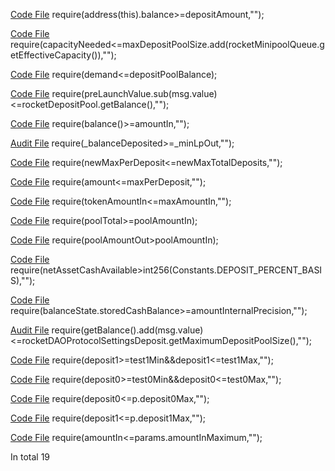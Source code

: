 
[Code File](../repos/2023-01-rocket-pool-atlas-v1.2/rocketpool/contracts/contract/minipool/RocketMinipoolDelegate.sol#L276)
require(address(this).balance>=depositAmount,"");

[Code File](../repos/2023-01-rocket-pool-atlas-v1.2/rocketpool/contracts/contract/deposit/RocketDepositPool.sol#L111)
require(capacityNeeded<=maxDepositPoolSize.add(rocketMinipoolQueue.getEffectiveCapacity()),"");

[Code File](../repos/2023-01-rocket-pool-atlas-v1.2/rocketpool/contracts/contract/network/RocketNetworkFees.sol#L33)
require(demand<=depositPoolBalance);

[Code File](../repos/2023-01-rocket-pool-atlas-v1.2/rocketpool/contracts/contract/node/RocketNodeDeposit.sol#L124)
require(preLaunchValue.sub(msg.value)<=rocketDepositPool.getBalance(),"");

[Code File](../repos/2021-01-fei-protocol/fei-protocol-core/contracts/pcv/lido/EthLidoPCVDeposit.sol#L170)
require(balance()>=amountIn,"");

[Audit File](../audits/2021-09-fei-protocol-v2-phase-1.md#L442)
require(_balanceDeposited>=_minLpOut,"");

[Code File](../repos/2023-03-eigenlabs-eigenlayer/eigenlayer-contracts/src/contracts/strategies/StrategyBaseTVLLimits.sol#L58)
require(newMaxPerDeposit<=newMaxTotalDeposits,"");

[Code File](../repos/2023-03-eigenlabs-eigenlayer/eigenlayer-contracts/src/contracts/strategies/StrategyBaseTVLLimits.sol#L79)
require(amount<=maxPerDeposit,"");

[Code File](../repos/2020-05-balancer-finance/balancer-core/contracts/BPool.sol#L523)
require(tokenAmountIn<=maxAmountIn,"");

[Code File](../repos/2020-05-balancer-finance/balancer-core/manticore/contracts/TBPoolJoinExitPoolNoFee.sol#L50)
require(poolTotal>=poolAmountIn);

[Code File](../repos/2020-05-balancer-finance/balancer-core/manticore/contracts/TBPoolJoinExitPoolNoFee.sol#L55)
require(poolAmountOut>poolAmountIn);

[Code File](../repos/2022-07-notional-finance/contracts-v2/contracts/external/actions/InitializeMarketsAction.sol#L269)
require(netAssetCashAvailable>int256(Constants.DEPOSIT_PERCENT_BASIS),"");

[Code File](../repos/2022-07-notional-finance/contracts-v2/contracts/external/actions/AccountAction.sol#L147)
require(balanceState.storedCashBalance>=amountInternalPrecision,"");

[Audit File](../audits/2021-04-rocketpool.md#L1373)
require(getBalance().add(msg.value)<=rocketDAOProtocolSettingsDeposit.getMaximumDepositPoolSize(),"");

[Code File](../repos/2022-02-gamma/hypervisor/contracts/UniProxy.sol#L116)
require(deposit1>=test1Min&&deposit1<=test1Max,"");

[Code File](../repos/2022-02-gamma/hypervisor/contracts/UniProxy.sol#L121)
require(deposit0>=test0Min&&deposit0<=test0Max,"");

[Code File](../repos/2022-02-gamma/hypervisor/contracts/UniProxy.sol#L136)
require(deposit0<=p.deposit0Max,"");

[Code File](../repos/2022-02-gamma/hypervisor/contracts/UniProxy.sol#L139)
require(deposit1<=p.deposit1Max,"");

[Code File](../repos/2020-07-mstable-1.1/mStable-contracts/contracts/z_mocks/shared/MockUniswapV3.sol#L81)
require(amountIn<=params.amountInMaximum,"");

In total 19